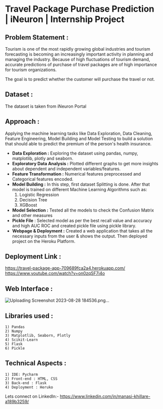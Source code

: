 # Travel Package Purchase Prediction | iNeuron | Internship Project

## Problem Statement :

Tourism is one of the most rapidly growing global industries and tourism forecasting is becoming an increasingly important activity in planning and managing the industry. Because of high fluctuations of tourism demand, accurate predictions of purchase of travel packages are of high importance for tourism organizations. 

The goal is to predict whether the customer will purchase the travel or not.


## Dataset :

The dataset is taken from iNeuron Portal

## Approach :

Applying the machine learning tasks like Data Exploration, Data Cleaning, Feature Engineering, Model Building and Model Testing to build a solution that should able to predict the premium of the person's health insurance.

- **Data Exploration :** Exploring the dataset using pandas, numpy, matplotlib, plotly and seaborn.
- **Exploratory Data Analysis :** Plotted different graphs to get more insights about dependent and independent variables/features.
- **Feature Transformation :** Numerical features preprocessed and Categorical features encoded.
- **Model Building :** In this step, first dataset Splitting is done. After that model is trained on different Machine Learning Algorithms such as:
  1) Logistic Regression
  2) Decision Tree
  3) XGBoost
- **Model Selection :** Tested all the models to check the Confusion Matrix and other measures
- **Pickle File** : Selected model as per the best recall value and accuracy and high AUC ROC and created pickle file using pickle library.
- **Webpage & Deployment :** Created a web application that takes all the necessary inputs from the user & shows the output. Then deployed project on the Heroku Platform.

## Deployment Link :

https://travel-package-app-709689fca2a4.herokuapp.com/
https://www.youtube.com/watch?v=on0zqSF7i4o

## Web Interface :
![Uploading Screenshot 2023-08-28 184536.png…]()


## Libraries used :

    1) Pandas
    2) Numpy
    3) Matplotlib, Seaborn, Plotly
    4) Scikit-Learn
    5) Flask
    6) Pickle

## Technical Aspects :

    1) IDE: Pycharm
    2) Front-end : HTML, CSS
    3) Back-end : Flask
    4) Deployment : Heruko


Lets connect on LinkedIn:- https://www.linkedin.com/in/manasi-khillare-a189b3259/
 
